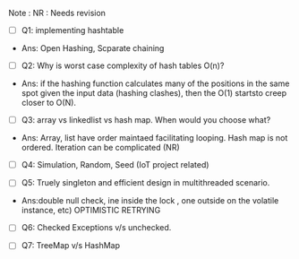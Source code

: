 Note : NR : Needs revision

- [ ] Q1: implementing hashtable 
 - Ans: Open Hashing, Scparate chaining

- [ ] Q2: Why is worst case complexity of hash tables O(n)? 
 -  Ans: if the hashing function calculates many of the positions in the same spot given the input data (hashing clashes), then the O(1) startsto creep closer to O(N).

- [ ] Q3: array vs linkedlist vs hash map. When would you choose what?
 -  Ans: Array, list have order maintaed facilitating looping. Hash map is not ordered. Iteration can be complicated (NR)
 
- [ ] Q4: Simulation, Random, Seed (IoT project related)  

- [ ] Q5: Truely singleton and efficient design in multithreaded scenario. 
 - Ans:double null check, ine inside the lock , one outside on the volatile instance, etc) OPTIMISTIC RETRYING
 
- [ ] Q6: Checked Exceptions v/s unchecked.

- [ ] Q7: TreeMap v/s HashMap




